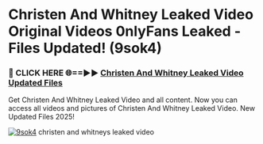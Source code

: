 # Christen And Whitney Leaked Video Original Videos 0nlyFans Leaked - Files Updated! (9sok4)

<h3>🔴 CLICK HERE 🌐==►► <a href="https://tinyurl.com/2wckxsce" rel="nofollow">Christen And Whitney Leaked Video Updated Files</a></h3>

Get Christen And Whitney Leaked Video and all content. Now you can access all videos and pictures of Christen And Whitney Leaked Video. New Updated Files 2025!

[![9sok4](https://i.imgur.com/AFduVYN.gif)](https://tinyurl.com/2wckxsce)
christen and whitneys leaked video